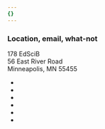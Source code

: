 ```yaml
---
{}
---
```


### Location, email, what-not

178 EdSciB <br/>56 East River Road <br />Minneapolis, MN 55455


<ul class="list-inline">
  
  <!-- EMAIL -->
  <li>
    <a href="mailto:zief0002@umn.edu">
      <span class="fa-stack">
        <i class="fa fa-square fa-stack-2x"></i>
        <i class="fa fa-envelope fa-stack-1x fa-inverse"></i>
      </span>
    </a>
  </li>
  
  <!-- GITHUB -->
  <li>
    <a href="https://github.com/zief0002">
      <span class="fa-stack">
        <i class="fa fa-github-square fa-stack-2x"></i>
      </span>
    </a>
  </li>
  
  <!-- LINKED IN -->
  <li>
    <a href="https://www.linkedin.com/in/andrewzieffler/">
      <span class="fa-stack">
        <i class="fa fa-square fa-stack-2x"></i>
        <i class="fa fa-linkedin fa-stack-1x fa-inverse"></i>
      </span>
    </a>
  </li>
  
  <!-- RESEARCHGATE -->
  <li>
    <a href="https://www.researchgate.net/profile/Andrew_Zieffler">
    <span class="fa-stack">
        <i class="ai ai-researchgate-square ai-2x"></i>
        </span>
    </a>
  </li>
  
  <!-- GOOGLE SCHOLAR -->
  <li>
    <a href="https://scholar.google.com/citations?user=HIQJwrsAAAAJ&hl=en">
    <span class="fa-stack">
        <i class="ai ai-google-scholar-square ai-2x"></i>
        </span>
    </a>
  </li>
  
   <!-- ORCID -->
  <li>
    <a href="https://orcid.org/0000-0002-1035-0341">
    <span class="fa-stack">
        <i class="ai ai-orcid-square ai-2x"></i>
        </span>
    </a>
  </li>
  
  
</ul>




